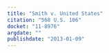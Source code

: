 ```yaml
---
title: "Smith v. United States"
citation: "568 U.S. 106"
docket: "11-8976"
argdate: ""
publishdate: "2013-01-09"
---
```

